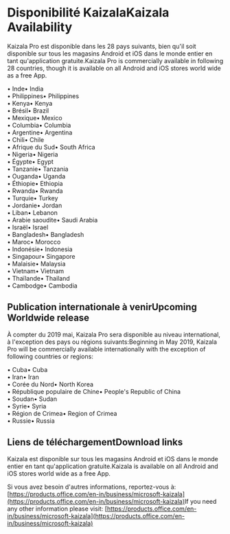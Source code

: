 # <a name="kaizala-availability"></a><span data-ttu-id="bdc88-101">Disponibilité Kaizala</span><span class="sxs-lookup"><span data-stu-id="bdc88-101">Kaizala Availability</span></span> 
<span data-ttu-id="bdc88-102">Kaizala Pro est disponible dans les 28 pays suivants, bien qu'il soit disponible sur tous les magasins Android et iOS dans le monde entier en tant qu'application gratuite.</span><span class="sxs-lookup"><span data-stu-id="bdc88-102">Kaizala Pro is commercially available in following 28 countries, though it is available on all Android and iOS stores world wide as a free App.</span></span> 

<span data-ttu-id="bdc88-103">• Inde</span><span class="sxs-lookup"><span data-stu-id="bdc88-103">•   India</span></span>
<br>
<span data-ttu-id="bdc88-104">• Philippines</span><span class="sxs-lookup"><span data-stu-id="bdc88-104">•   Philippines</span></span>
<br>
<span data-ttu-id="bdc88-105">• Kenya</span><span class="sxs-lookup"><span data-stu-id="bdc88-105">•   Kenya</span></span>
<br>
<span data-ttu-id="bdc88-106">• Brésil</span><span class="sxs-lookup"><span data-stu-id="bdc88-106">•   Brazil</span></span>
<br>
<span data-ttu-id="bdc88-107">• Mexique</span><span class="sxs-lookup"><span data-stu-id="bdc88-107">• Mexico</span></span>
<br>
<span data-ttu-id="bdc88-108">• Columbia</span><span class="sxs-lookup"><span data-stu-id="bdc88-108">• Columbia</span></span>
<br>
<span data-ttu-id="bdc88-109">• Argentine</span><span class="sxs-lookup"><span data-stu-id="bdc88-109">• Argentina</span></span>
<br>
<span data-ttu-id="bdc88-110">• Chili</span><span class="sxs-lookup"><span data-stu-id="bdc88-110">• Chile</span></span>
<br>
<span data-ttu-id="bdc88-111">• Afrique du Sud</span><span class="sxs-lookup"><span data-stu-id="bdc88-111">• South Africa</span></span>
<br>
<span data-ttu-id="bdc88-112">• Nigeria</span><span class="sxs-lookup"><span data-stu-id="bdc88-112">• Nigeria</span></span>
<br>
<span data-ttu-id="bdc88-113">• Égypte</span><span class="sxs-lookup"><span data-stu-id="bdc88-113">• Egypt</span></span>
<br>
<span data-ttu-id="bdc88-114">• Tanzanie</span><span class="sxs-lookup"><span data-stu-id="bdc88-114">• Tanzania</span></span>
<br>
<span data-ttu-id="bdc88-115">• Ouganda</span><span class="sxs-lookup"><span data-stu-id="bdc88-115">• Uganda</span></span>
<br>
<span data-ttu-id="bdc88-116">• Éthiopie</span><span class="sxs-lookup"><span data-stu-id="bdc88-116">• Ethiopia</span></span>
<br>
<span data-ttu-id="bdc88-117">• Rwanda</span><span class="sxs-lookup"><span data-stu-id="bdc88-117">• Rwanda</span></span>
<br>
<span data-ttu-id="bdc88-118">• Turquie</span><span class="sxs-lookup"><span data-stu-id="bdc88-118">• Turkey</span></span>
<br>
<span data-ttu-id="bdc88-119">• Jordanie</span><span class="sxs-lookup"><span data-stu-id="bdc88-119">• Jordan</span></span>
<br>
<span data-ttu-id="bdc88-120">• Liban</span><span class="sxs-lookup"><span data-stu-id="bdc88-120">• Lebanon</span></span>
<br>
<span data-ttu-id="bdc88-121">• Arabie saoudite</span><span class="sxs-lookup"><span data-stu-id="bdc88-121">• Saudi Arabia</span></span>
<br>
<span data-ttu-id="bdc88-122">• Israël</span><span class="sxs-lookup"><span data-stu-id="bdc88-122">• Israel</span></span>
<br>
<span data-ttu-id="bdc88-123">• Bangladesh</span><span class="sxs-lookup"><span data-stu-id="bdc88-123">• Bangladesh</span></span>
<br>
<span data-ttu-id="bdc88-124">• Maroc</span><span class="sxs-lookup"><span data-stu-id="bdc88-124">• Morocco</span></span>
<br>
<span data-ttu-id="bdc88-125">• Indonésie</span><span class="sxs-lookup"><span data-stu-id="bdc88-125">• Indonesia</span></span>
<br>
<span data-ttu-id="bdc88-126">• Singapour</span><span class="sxs-lookup"><span data-stu-id="bdc88-126">• Singapore</span></span>
<br>
<span data-ttu-id="bdc88-127">• Malaisie</span><span class="sxs-lookup"><span data-stu-id="bdc88-127">• Malaysia</span></span>
<br>
<span data-ttu-id="bdc88-128">• Vietnam</span><span class="sxs-lookup"><span data-stu-id="bdc88-128">• Vietnam</span></span>
<br>
<span data-ttu-id="bdc88-129">• Thaïlande</span><span class="sxs-lookup"><span data-stu-id="bdc88-129">• Thailand</span></span>
<br>
<span data-ttu-id="bdc88-130">• Cambodge</span><span class="sxs-lookup"><span data-stu-id="bdc88-130">• Cambodia</span></span>

## <a name="upcoming-worldwide-release"></a><span data-ttu-id="bdc88-131">Publication internationale à venir</span><span class="sxs-lookup"><span data-stu-id="bdc88-131">Upcoming Worldwide release</span></span>

<span data-ttu-id="bdc88-132">À compter du 2019 mai, Kaizala Pro sera disponible au niveau international, à l'exception des pays ou régions suivants:</span><span class="sxs-lookup"><span data-stu-id="bdc88-132">Beginning in May 2019, Kaizala Pro will be commercially available internationally with the exception of following countries or regions:</span></span>

<span data-ttu-id="bdc88-133">• Cuba</span><span class="sxs-lookup"><span data-stu-id="bdc88-133">• Cuba</span></span>
<br>
<span data-ttu-id="bdc88-134">• Iran</span><span class="sxs-lookup"><span data-stu-id="bdc88-134">• Iran</span></span>
<br>
<span data-ttu-id="bdc88-135">• Corée du Nord</span><span class="sxs-lookup"><span data-stu-id="bdc88-135">• North Korea</span></span>
<br>
<span data-ttu-id="bdc88-136">• République populaire de Chine</span><span class="sxs-lookup"><span data-stu-id="bdc88-136">• People's Republic of China</span></span>
<br>
<span data-ttu-id="bdc88-137">• Soudan</span><span class="sxs-lookup"><span data-stu-id="bdc88-137">• Sudan</span></span>
<br>
<span data-ttu-id="bdc88-138">• Syrie</span><span class="sxs-lookup"><span data-stu-id="bdc88-138">• Syria</span></span>
<br>
<span data-ttu-id="bdc88-139">• Région de Crimea</span><span class="sxs-lookup"><span data-stu-id="bdc88-139">• Region of Crimea</span></span>
<br>
<span data-ttu-id="bdc88-140">• Russie</span><span class="sxs-lookup"><span data-stu-id="bdc88-140">• Russia</span></span>
<br>

## <a name="download-links"></a><span data-ttu-id="bdc88-141">Liens de téléchargement</span><span class="sxs-lookup"><span data-stu-id="bdc88-141">Download links</span></span>

<span data-ttu-id="bdc88-142">Kaizala est disponible sur tous les magasins Android et iOS dans le monde entier en tant qu'application gratuite.</span><span class="sxs-lookup"><span data-stu-id="bdc88-142">Kaizala is available on all Android and iOS stores world wide as a free App.</span></span>

<span data-ttu-id="bdc88-143">Si vous avez besoin d'autres informations, reportez-vous à:[https://products.office.com/en-in/business/microsoft-kaizala](https://products.office.com/en-in/business/microsoft-kaizala)</span><span class="sxs-lookup"><span data-stu-id="bdc88-143">If you need any other information please visit: [https://products.office.com/en-in/business/microsoft-kaizala](https://products.office.com/en-in/business/microsoft-kaizala)</span></span>
